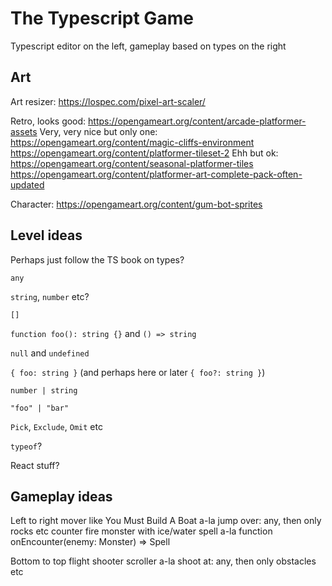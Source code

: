 # The Typescript Game

Typescript editor on the left, gameplay based on types on the right

## Art

Art resizer: https://lospec.com/pixel-art-scaler/

Retro, looks good: https://opengameart.org/content/arcade-platformer-assets
Very, very nice but only one: https://opengameart.org/content/magic-cliffs-environment
https://opengameart.org/content/platformer-tileset-2
Ehh but ok: https://opengameart.org/content/seasonal-platformer-tiles
https://opengameart.org/content/platformer-art-complete-pack-often-updated

Character:
https://opengameart.org/content/gum-bot-sprites

## Level ideas

Perhaps just follow the TS book on types?

`any`

`string`, `number` etc?

`[]`

`function foo(): string {}` and `() => string`

`null` and `undefined`

`{ foo: string }` (and perhaps here or later `{ foo?: string }`)

`number | string`

`"foo" | "bar"`

`Pick`, `Exclude`, `Omit` etc

`typeof`?

React stuff?

## Gameplay ideas

Left to right mover like You Must Build A Boat
a-la jump over: any, then only rocks etc
counter fire monster with ice/water spell a-la function onEncounter(enemy: Monster<Fire>) => Spell<Water>

Bottom to top flight shooter scroller
a-la shoot at: any, then only obstacles etc
